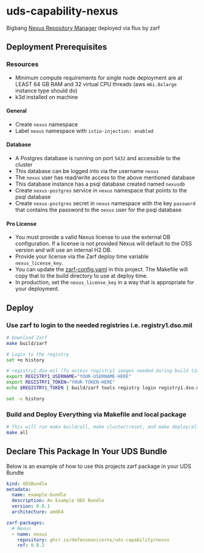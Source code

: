 # uds-capability-nexus
Bigbang [Nexus Repository Manager](https://repo1.dso.mil/big-bang/product/packages/nexus) deployed via flux by zarf

## Deployment Prerequisites

### Resources
- Minimum compute requirements for single node deployment are at LEAST 64 GB RAM and 32 virtual CPU threads (aws `m6i.8xlarge` instance type should do)
- k3d installed on machine

#### General

- Create `nexus` namespace
- Label `nexus` namespace with `istio-injection: enabled`

#### Database

- A Postgres database is running on port `5432` and accessible to the cluster
- This database can be logged into via the username `nexus`
- The `nexus` user has read/write access to the above mentioned database
- This database instance has a psql database created named `nexusdb`
- Create `nexus-postgres` service in `nexus` namespace that points to the psql database
- Create `nexus-postgres` secret in `nexus` namespace with the key `password` that contains the password to the `nexus` user for the psql database

#### Pro License
- You must provide a valid Nexus license to use the external DB configuration. If a license is not provided Nexus will default to the OSS version and will use an internal H2 DB.
- Provide your license via the Zarf deploy time variable `nexus_license_key`.
- You can update the [zarf-config.yaml](zarf-config.yaml) in this project. The Makefile will copy that to the build directory to use at deploy time.
- In production, set the `nexus_license_key` in a way that is appropriate for your deployment.

## Deploy

### Use zarf to login to the needed registries i.e. registry1.dso.mil

```bash
# Download Zarf
make build/zarf

# Login to the registry
set +o history

# registry1.dso.mil (To access registry1 images needed during build time)
export REGISTRY1_USERNAME="YOUR-USERNAME-HERE"
export REGISTRY1_TOKEN="YOUR-TOKEN-HERE"
echo $REGISTRY1_TOKEN | build/zarf tools registry login registry1.dso.mil --username $REGISTRY1_USERNAME --password-stdin

set -o history
```

### Build and Deploy Everything via Makefile and local package

```bash
# This will run make build/all, make cluster/reset, and make deploy/all. Follow the breadcrumbs in the Makefile to see what and how its doing it.
make all
```

## Declare This Package In Your UDS Bundle
Below is an example of how to use this projects zarf package in your UDS Bundle

```yaml
kind: UDSBundle
metadata:
  name: example-bundle
  description: An Example UDS Bundle
  version: 0.0.1
  architecture: amd64

zarf-packages:
  # Nexus
  - name: nexus
    repository: ghcr.io/defenseunicorns/uds-capability/nexus
    ref: 0.0.2
```